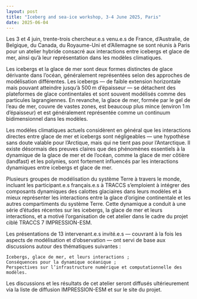 ```yaml
---
layout: post
title: "Iceberg and sea-ice workshop, 3-4 June 2025, Paris"
date: 2025-06-04
---
```



Les 3 et 4 juin, trente-trois chercheur.e.s venu.e.s de France, d’Australie, de Belgique, du Canada, du Royaume-Uni et d’Allemagne se sont réunis à Paris pour un atelier hybride consacré aux interactions entre icebergs et glace de mer, ainsi qu’à leur représentation dans les modèles climatiques.

Les icebergs et la glace de mer sont deux formes distinctes de glace dérivante dans l’océan, généralement représentées selon des approches de modélisation différentes. Les icebergs — de faible extension horizontale mais pouvant atteindre jusqu’à 500 m d’épaisseur — se détachent des plateformes de glace continentales et sont souvent modélisés comme des particules lagrangiennes. En revanche, la glace de mer, formée par le gel de l’eau de mer, couvre de vastes zones, est beaucoup plus mince (environ 1 m d’épaisseur) et est généralement représentée comme un continuum bidimensionnel dans les modèles. 

Les modèles climatiques actuels considèrent en général que les interactions directes entre glace de mer et icebergs sont négligeables — une hypothèse sans doute valable pour l’Arctique, mais qui ne tient pas pour l’Antarctique. Il existe désormais des preuves claires que des phénomènes essentiels à la dynamique de la glace de mer et de l’océan, comme la glace de mer côtière (landfast) et les polynies, sont fortement influencés par les interactions dynamiques entre icebergs et glace de mer. 

Plusieurs groupes de modélisation du système Terre à travers le monde, incluant les participant.e.s français.e.s à TRACCS s’emploient à intégrer des composants dynamiques des calottes glaciaires dans leurs modèles et à mieux représenter les interactions entre la glace d’origine continentale et les autres compartiments du système Terre. Cette dynamique a conduit à une série d’études récentes sur les icebergs, la glace de mer et leurs interactions, et a motivé l’organisation de cet atelier dans le cadre du projet ciblé TRACCS 7 IMPRESSION-ESM. 

Les présentations de 13 intervenant.e.s invité.e.s — couvrant à la fois les aspects de modélisation et d’observation — ont servi de base aux discussions autour des thématiques suivantes :

    Icebergs, glace de mer, et leurs interactions ;
    Conséquences pour la dynamique océanique ;
    Perspectives sur l’infrastructure numérique et computationnelle des modèles.

Les discussions et les résultats de cet atelier seront diffusés ultérieurement via la liste de diffusion IMPRESSION-ESM et sur le site du projet.


